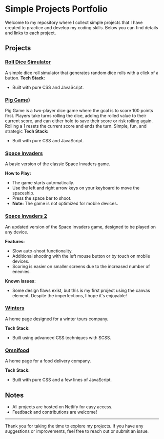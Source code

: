 # Simple Projects Portfolio

Welcome to my repository where I collect simple projects that I have created to practice and develop my coding skills. Below you can find details and links to each project.

## Projects

### [Roll Dice Simulator](https://dice-roll-sim.netlify.app)
A simple dice roll simulator that generates random dice rolls with a click of a button.
**Tech Stack:**
- Built with pure CSS and JavaScript.

### [Pig Game](https://pig-game-gnikolay.netlify.app/))
Pig Game is a two-player dice game where the goal is to score 100 points first. Players take turns rolling the dice, adding the rolled value to their current score, and can either hold to save their score or risk rolling again. Rolling a 1 resets the current score and ends the turn. Simple, fun, and strategic
**Tech Stack:**
- Built with pure CSS and JavaScript.

### [Space Invaders](https://space-invaders-basic.netlify.app)
A basic version of the classic Space Invaders game.

**How to Play:**
- The game starts automatically.
- Use the left and right arrow keys on your keyboard to move the spaceship.
- Press the space bar to shoot.
- **Note:** The game is not optimized for mobile devices.

### [Space Invaders 2](https://space-invaders-gnikolay.netlify.app)
An updated version of the Space Invaders game, designed to be played on any device.

**Features:**
- Slow auto-shoot functionality.
- Additional shooting with the left mouse button or by touch on mobile devices.
- Scoring is easier on smaller screens due to the increased number of enemies.

**Known Issues:**
- Some design flaws exist, but this is my first project using the canvas element. Despite the imperfections, I hope it's enjoyable!

### [Winters](https://winters-ngn.netlify.app)
A home page designed for a winter tours company.

**Tech Stack:**
- Built using advanced CSS techniques with SCSS.

### [Omnifood](https://omnifood-ng.netlify.app)
A home page for a food delivery company.

**Tech Stack:**
- Built with pure CSS and a few lines of JavaScript.

## Notes

- All projects are hosted on Netlify for easy access.
- Feedback and contributions are welcome!

---

Thank you for taking the time to explore my projects. If you have any suggestions or improvements, feel free to reach out or submit an issue.

